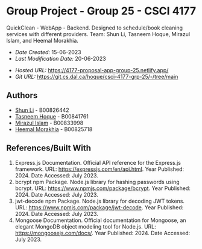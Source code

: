 <!--- The following README.md sample file was adapted from https://gist.github.com/PurpleBooth/109311bb0361f32d87a2#file-readme-template-md by Gabriella Mosquera for academic use --->

# Group Project - Group 25 - CSCI 4177

QuickClean - WebApp - Backend. Designed to schedule/book cleaning services with different providers. Team: Shun Li, Tasneem Hoque, Mirazul Islam, and Heemal Morakhia.

- _Date Created:_ 15-06-2023
- _Last Modification Date:_ 20-06-2023

* _Hosted URL:_ https://4177-proposal-app-group-25.netlify.app/
* _Git URL:_ https://git.cs.dal.ca/hoque/csci-4177-grp-25/-/tree/main

## Authors

- [Shun Li](sh615496@dal.ca) - B00826442
- [Tasneem Hoque](ts562346@dal.ca) - B00841761
- [Mirazul Islam](mirazul.islam@dal.ca) - B00833998
- [Heemal Morakhia](heemal.morakhia@dal.ca) - B00825718

## References/Built With

1. Express.js Documentation. Official API reference for the Express.js framework. URL: https://expressjs.com/en/api.html. Year Published: 2024. Date Accessed: July 2023.
2. bcrypt npm Package. Node.js library for hashing passwords using bcrypt. URL: https://www.npmjs.com/package/bcrypt. Year Published: 2024. Date Accessed: July 2023.
3. jwt-decode npm Package. Node.js library for decoding JWT tokens. URL: https://www.npmjs.com/package/jwt-decode. Year Published: 2024. Date Accessed: July 2023.
4. Mongoose Documentation. Official documentation for Mongoose, an elegant MongoDB object modeling tool for Node.js. URL: https://mongoosejs.com/docs/. Year Published: 2024. Date Accessed: July 2023.
